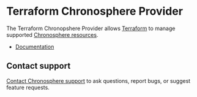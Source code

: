 # Terraform Chronosphere Provider

The Terraform Chronopshere Provider allows [Terraform](https://terraform.io) to manage supported [Chronosphere resources](https://docs.chronosphere.io/administer/terraform#supported-resources).

- [Documentation](https://docs.chronosphere.io/administer/terraform)

## Contact support

[Contact Chronosphere support](https://docs.chronosphere.io/support/contact-support) to ask questions, report bugs, or suggest feature requests.
